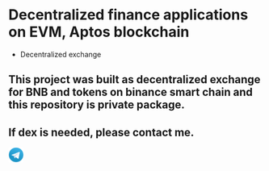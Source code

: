# Decentralized finance applications on EVM, Aptos blockchain
- Decentralized exchange
## This project was built as decentralized exchange for BNB and tokens on binance smart chain and this repository is private package. 
## If dex is needed, please contact me.
<a href="https://t.me/ruymaster"><img height="30" src="https://github.com/ruymaster/ruymaster/blob/main/assets/icons/telegram.png?raw=true"></a>&nbsp;&nbsp;
